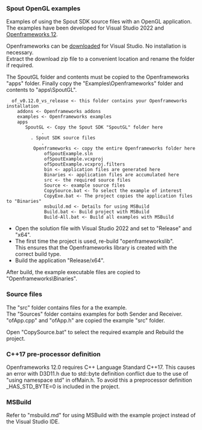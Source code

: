 ### Spout OpenGL examples

Examples of using the Spout SDK source files with an OpenGL application.\
The examples have been developed for Visual Studio 2022 and [Openframeworks 12](https://openframeworks.cc/).

Openframeworks can be [downloaded](https://openframeworks.cc/download/) for Visual Studio. No installation is necessary.\
Extract the download zip file to a convenient location and rename the folder if required.

The SpoutGL folder and contents must be copied to the Openframeworks "apps" folder. Finally copy the "Examples\Openframeworks" folder and contents to "apps\SpoutGL".

      of_v0.12.0_vs_release <- this folder contains your Openframeworks installation
	    addons <- Openframeworks addons
	    examples <- Openframeworks examples
	    apps
		   SpoutGL <- Copy the Spout SDK "SpoutGL" folder here
	             .
		     . Spout SDK source files
	             .
	          Openframeworks <- copy the entire Openframeworks folder here
                  ofSpoutExample.sln
                  ofSpoutExample.vcxproj
                  ofSpoutExample.vcxproj.filters
                  bin <- application files are generated here
                  Binaries <- application files are accumulated here
                  src <- the required source files
                  Source <- example source files
                  CopySource.bat <- To select the example of interest
                  CopyExe.bat <- The project copies the application files to "Binaries"
                  msbuild.md <- Details for using MSBuild
                  Build.bat <- Build project with MSBuild
                  Build-All.bat <- Build all examples with MSBuild

- Open the solution file with Visual Studio 2022 and set to "Release" and "x64".
- The first time the project is used, re-build "openframeworkslib".\
This ensures that the Openframeworks library is created with the correct build type.
- Build the application "Release/x64".

After build, the example executable files are copied to "Openframeworks\Binaries".

### Source files

The "src" folder contains files for a the example.\
The "Sources" folder contains examples for both Sender and Receiver.\
"ofApp.cpp" and "ofApp.h" are copied the example "src" folder.

Open "CopySource.bat" to select the required example and Rebuild the project.

### C++17 pre-processor definition

Openframeworks 12.0 requires C++ Language Standard C++17.
This causes an error with D3D11.h due to std::byte definition conflict
due to the use of "using namespace std" in ofMain.h. To avoid this
a preprocessor definition _HAS_STD_BYTE=0 is included in the project.

### MSBuild

Refer to "msbuild.md" for using MSBuild with the example project instead of the Visual Studio IDE.







